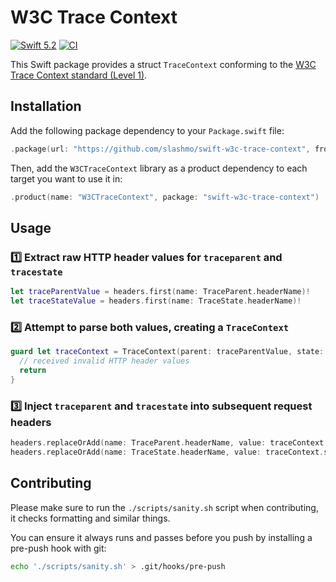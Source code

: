 # W3C Trace Context

[![Swift 5.2](https://img.shields.io/badge/Swift-5.2-ED523F.svg?style=flat)](https://swift.org/download/)
[![CI](https://github.com/slashmo/swift-w3c-trace-context/workflows/CI/badge.svg)](https://github.com/slashmo/swift-w3c-trace-context/actions?query=workflow%3ACI)

This Swift package provides a struct `TraceContext` conforming to
the [W3C Trace Context standard (Level 1)](https://www.w3.org/TR/2020/REC-trace-context-1-20200206/).

## Installation

Add the following package dependency to your `Package.swift` file:

```swift
.package(url: "https://github.com/slashmo/swift-w3c-trace-context", from: "0.3.0")
```

Then, add the `W3CTraceContext` library as a product dependency to each target you want to use it in:

```swift
.product(name: "W3CTraceContext", package: "swift-w3c-trace-context")
```

## Usage

### 1️⃣ Extract raw HTTP header values for `traceparent` and `tracestate`

```swift
let traceParentValue = headers.first(name: TraceParent.headerName)!
let traceStateValue = headers.first(name: TraceState.headerName)!
```

### 2️⃣ Attempt to parse both values, creating a `TraceContext`

```swift
guard let traceContext = TraceContext(parent: traceParentValue, state: traceStateValue) else {
  // received invalid HTTP header values
  return
}
```

### 3️⃣ Inject `traceparent` and `tracestate` into subsequent request headers

```swift
headers.replaceOrAdd(name: TraceParent.headerName, value: traceContext.parent.rawValue)
headers.replaceOrAdd(name: TraceState.headerName, value: traceContext.state.rawValue)
```

## Contributing

Please make sure to run the `./scripts/sanity.sh` script when contributing, it checks formatting and similar things.

You can ensure it always runs and passes before you push by installing a pre-push hook with git:

```sh
echo './scripts/sanity.sh' > .git/hooks/pre-push
```
